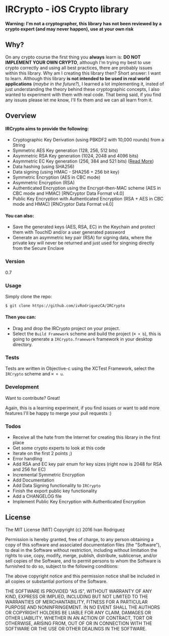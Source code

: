 # IRCrypto - iOS Crypto library

#### **Warning: I'm not a cryptographer, this library has not been reviewed by a crypto expert (and may never happen), use at your own risk**
## Why?
On any crypto course the first thing you **always** learn is: **DO NOT IMPLEMENT YOUR OWN CRYPTO**, although I'm trying my best to use crypto correctly and using all best practices, there are probably issues within this library. Why am I creating this library then? Short answer: I want to learn. Although this library **is not intended to be used in real world applications** (*maybe in the future?*), I learned a lot implementing it, insted of just understanding the theory behind these cryptographic concepts, I also wanted to experiment with them with real code. That being said, if you find any issues please let me know, I'll fix them and we can all learn from it.

## Overview
#### IRCrypto aims to provide the following:
- Cryptographic Key Derivation (using PBKDF2 with 10,000 rounds) from a String
- Symmetric AES Key generation (128, 256, 512 bits)
- Asymmetric RSA Key generation (1024, 2048 and 4096 bits)
- Asymmetric EC Key generation (256, 384 and 521 bits) ([Read More][ec-type])
- Data hashing (using SHA256)
- Data signing (using HMAC - SHA256 + 256 bit key)
- Symmetric Encryption (AES in CBC mode)
- Asymmetric Encryption (RSA)
- Authenticated Encryption using the Encrypt-then-MAC scheme (AES in CBC mode and HMAC) [RNCryptor Data Format v4.0]
- Public Key Encryption with Authenticated Encryption (RSA + AES in CBC mode and HMAC) [RNCryptor Data Format v4.0]

#### You can also:
- Save the generated keys (AES, RSA, EC) in the Keychain and protect them with TouchID and/or a user generated password
- Generate an asymmetric key pair (RSA) for signing data, where the private key will never be returned and just used for singning directly from the Secure Enclave

### Version
0.7

### Usage
Simply clone the repo:
```sh
$ git clone https://github.com/ivRodriguezCA/IRCrypto
```
#### Then you can:
- Drag and drop the IRCrypto project on your project.
- Select the `Build Framework` scheme and build the project (`⌘ + b`), this is going to generate a `IRCrypto.framework` framework in your desktop directory.

### Tests
Tests are written in Objective-c using the XCTest Framework, select the `IRCrypto` scheme and `⌘ + u`.

### Development

Want to contribute? Great!

Again, this is a learning experiment, if you find issues or want to add more features I'll be happy to merge your pull requests :)

### Todos

 - Receive all the hate from the Internet for creating this library in the first place
 - Get some crypto experts to look at this code
 - Iterate on the first 2 points ;)
 - Error handling
 - Add RSA and EC key pair enum for key sizes (right now is 2048 for RSA and 256 for EC)
 - Incremental Symmetric Encryption
 - Add Documentation
 - Add Data Signing functionality to `IRCrypto`
 - Finish the export public key functionality
 - Add a CHANGELOG file
 - Implement Public Key Encryption with Authenticated Encryption

License
----

The MIT License (MIT)
Copyright (c) 2016 Ivan Rodriguez

Permission is hereby granted, free of charge, to any person obtaining a copy of this software and associated documentation files (the "Software"), to deal in the Software without restriction, including without limitation the rights to use, copy, modify, merge, publish, distribute, sublicense, and/or sell copies of the Software, and to permit persons to whom the Software is furnished to do so, subject to the following conditions:

The above copyright notice and this permission notice shall be included in all copies or substantial portions of the Software.

THE SOFTWARE IS PROVIDED "AS IS", WITHOUT WARRANTY OF ANY KIND, EXPRESS OR IMPLIED, INCLUDING BUT NOT LIMITED TO THE WARRANTIES OF MERCHANTABILITY, FITNESS FOR A PARTICULAR PURPOSE AND NONINFRINGEMENT. IN NO EVENT SHALL THE AUTHORS OR COPYRIGHT HOLDERS BE LIABLE FOR ANY CLAIM, DAMAGES OR OTHER LIABILITY, WHETHER IN AN ACTION OF CONTRACT, TORT OR OTHERWISE, ARISING FROM, OUT OF OR IN CONNECTION WITH THE SOFTWARE OR THE USE OR OTHER DEALINGS IN THE SOFTWARE.

[ec-type]: <http://opensource.apple.com/source/Security/Security-55471/sec/Security/SecECKey.c>
